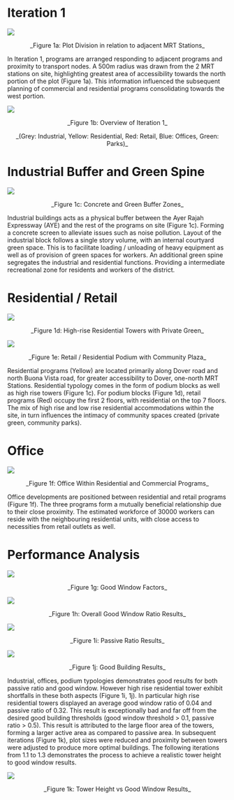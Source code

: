 
# Iteration 1


 ![](imgs/1a.JPG) 

<p align="center"> _Figure 1a: Plot Division in relation to adjacent MRT Stations_


In Iteration 1, programs are arranged responding to adjacent programs and proximity to transport nodes. A 500m radius was drawn from the 2 MRT stations on site, highlighting greatest area of accessibility towards the north portion of the plot (Figure 1a). This information influenced the subsequent planning of commercial and residential programs consolidating towards the west portion.


 ![](imgs/1b.JPG) 

<p align="center"> _Figure 1b: Overview of Iteration 1_
<p align="center"> _(Grey: Industrial, Yellow: Residential, Red: Retail, Blue: Offices, Green: Parks)_
 
# Industrial Buffer and Green Spine


 ![](imgs/1c.JPG) 

<p align="center"> _Figure 1c: Concrete and Green Buffer Zones_
 

Industrial buildings acts as a physical buffer between the Ayer Rajah Expressway (AYE) and the rest of the programs on site (Figure 1c). Forming a concrete screen to alleviate issues such as noise pollution. Layout of the industrial block follows a single story volume, with an internal courtyard green space. This is to facilitate loading / unloading of heavy equipment as well as of provision of green spaces for workers. An additional green spine segregates the industrial and residential functions. Providing a intermediate recreational zone for residents and workers of the district.



# Residential / Retail


 ![](imgs/1d.JPG) 

<p align="center"> _Figure 1d: High-rise Residential Towers with Private Green_
 
 
  ![](imgs/1e.JPG) 

<p align="center"> _Figure 1e: Retail / Residential Podium with Community Plaza_
 
Residential programs (Yellow) are located primarily along Dover road and north Buona Vista road, for greater accessibility to Dover, one-north MRT Stations. Residential typology comes in the form of podium blocks as well as high rise towers (Figure 1c). 
For podium blocks (Figure 1d), retail programs (Red) occupy the first 2 floors, with residential on the top 7 floors. The mix of high rise and low rise residential accommodations within the site, in turn influences the intimacy of community spaces created (private green, community parks). 

# Office


 ![](imgs/1f.JPG) 

<p align="center"> _Figure 1f: Office Within Residential and Commercial Programs_
 

Office developments are positioned between residential and retail programs (Figure 1f). The three programs form a mutually beneficial relationship due to their close proximity. The estimated workforce of 30000 workers can reside with the neighbouring residential units, with close access to necessities from retail outlets as well.

# Performance Analysis

![](imgs/1g.jpg) 

<p align="center"> _Figure 1g: Good Window Factors_
 
 
 ![](imgs/1h.JPG) 

<p align="center"> _Figure 1h: Overall Good Window Ratio Results_
 
 
 ![](imgs/1i.JPG) 

<p align="center"> _Figure 1i: Passive Ratio Results_
 
 
![](imgs/1j.JPG) 

<p align="center"> _Figure 1j: Good Building Results_
 

Industrial, offices, podium typologies demonstrates good results for both passive ratio and good window. However high rise residential tower exhibit shortfalls in these both aspects (Figure 1i, 1j). In particular high rise residential towers displayed an average good window ratio of 0.04 and passive ratio of 0.32. This result is exceptionally bad and far off from the desired good building thresholds (good window threshold > 0.1, passive ratio > 0.5). This result is attributed to the large floor area of the towers, forming a larger active area as compared to passive area. In subsequent iterations (Figure 1k), plot sizes were reduced and proximity between towers were adjusted to produce more optimal buildings. The following iterations from 1.1 to 1.3 demonstrates the process to achieve a realistic tower height to good window results.

![](imgs/1k.JPG) 

<p align="center"> _Figure 1k: Tower Height vs Good Window Results_

